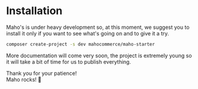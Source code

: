 # Installation

Maho's is under heavy development so, at this moment, we suggest you to install it only if you want to
see what's going on and to give it a try.

```bash title="You'll be able to create a project based on Maho with:"
composer create-project -s dev mahocommerce/maho-starter
```

More documentation will come very soon, the project is extremely young so it will take a bit of time for us to
publish everything.

Thank you for your patience!  
Maho rocks! 🚀